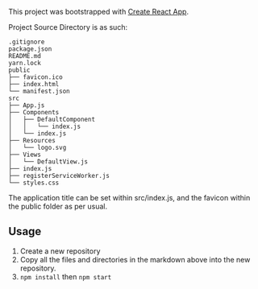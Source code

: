 This project was bootstrapped with [Create React App](https://github.com/facebookincubator/create-react-app).

Project Source Directory is as such:
```
.gitignore
package.json
README.md
yarn.lock
public
├── favicon.ico
├── index.html
└── manifest.json
src
├── App.js
├── Components
│   ├── DefaultComponent
│   │   └── index.js
│   └── index.js
├── Resources
│   └── logo.svg
├── Views
│   └── DefaultView.js
├── index.js
├── registerServiceWorker.js
└── styles.css
```
The application title can be set within src/index.js, and the favicon within the public folder as per usual.

## Usage

1. Create a new repository
2. Copy all the files and directories in the markdown above into the new repository.
3. `npm install` then `npm start`
